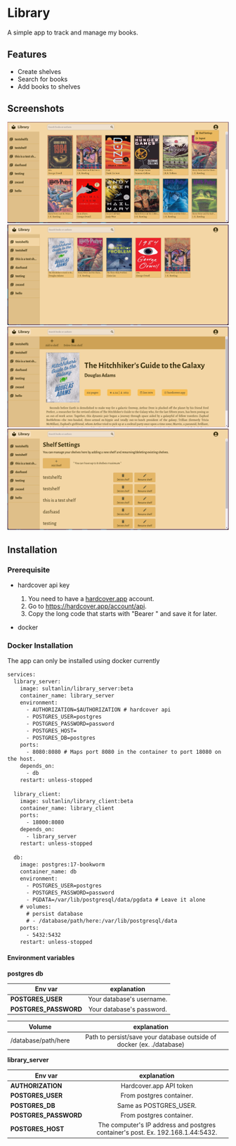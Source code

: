 # Library
A simple app to track and manage my books.

## Features

* Create shelves
* Search for books
* Add books to shelves

## Screenshots

![Home page.](./screenshots/home.png "Home page.")
![Books in a shelf.](./screenshots/shelf-books.png "Books in a shelf.")
![Book information and metadata.](./screenshots/book.png "Book information and metadata.")
![Settings to manage shelves.](./screenshots/settings.png "Settings to manage shelves.")

## Installation

### Prerequisite
* hardcover api key
    1. You need to have a [hardcover.app](https://hardcover.app/) account.
    2. Go to https://hardcover.app/account/api.
    3. Copy the long code that starts with "Bearer " and save it for later.

* docker


### Docker Installation
The app can only be installed using docker currently

```
services:
  library_server:
    image: sultanlin/library_server:beta
    container_name: library_server
    environment:
      - AUTHORIZATION=$AUTHORIZATION # hardcover api
      - POSTGRES_USER=postgres
      - POSTGRES_PASSWORD=password
      - POSTGRES_HOST=
      - POSTGRES_DB=postgres
    ports:
      - 8080:8080 # Maps port 8080 in the container to port 18080 on the host.
    depends_on:
      - db
    restart: unless-stopped

  library_client:
    image: sultanlin/library_client:beta
    container_name: library_client
    ports:
      - 18000:8080 
    depends_on:
      - library_server
    restart: unless-stopped

  db:
    image: postgres:17-bookworm
    container_name: db
    environment:
      - POSTGRES_USER=postgres
      - POSTGRES_PASSWORD=password
      - PGDATA=/var/lib/postgresql/data/pgdata # Leave it alone
    # volumes:
      # persist database
      # - /database/path/here:/var/lib/postgresql/data
    ports:
      - 5432:5432
    restart: unless-stopped
```


#### Environment variables

**postgres db**

| Env var  | explanation |
| ------------- |:-------------:|
| **POSTGRES_USER**      | Your database's username. |
| **POSTGRES_PASSWORD**      | Your database's password. |

| Volume  | explanation |
| ------------- |:-------------:|
| /database/path/here  | Path to persist/save your database outside of docker (ex. ./database) |

**library_server**

| Env var  | explanation |
| ------------- |:-------------:|
| **AUTHORIZATION**     | Hardcover.app API token |
| **POSTGRES_USER**     | From postgres container. |
| **POSTGRES_DB**      | Same as POSTGRES_USER. |
| **POSTGRES_PASSWORD**      | From postgres container. |
| **POSTGRES_HOST**      | The computer's IP address and postgres container's post. Ex. 192.168.1.44:5432. |

